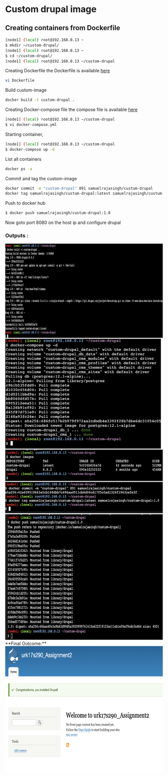 # Custom drupal image
## Creating containers from Dockerfile

```bash
[node1] (local) root@192.168.0.13 ~
$ mkdir ~/custom-drupal/
[node1] (local) root@192.168.0.13 ~
$ cd ~/custom-drupal/
[node1] (local) root@192.168.0.13 ~/custom-drupal
```
Creating Dockerfile
the Dockerfile is available [here](./drupal-container/Dockerfile)

```bash
vi Dockerfile
```
Build custom-image

```bash
docker build -t custom-drupal .
```
Creating Docker-compose file
the compose file is available [here](./drupal-container/docker-compose.yaml)
```bash
[node1] (local) root@192.168.0.13 ~/custom-drupal
$ vi docker-compose.yml
```
Starting container,
```bash
[node1] (local) root@192.168.0.13 ~/custom-drupal
$ docker-compose up -d
```
List all containers
```bash
docker ps -a
```
Commit and tag the custom-image
```bash
docker commit -m "custom-drupal" 891 samuelrajasingh/custum-drupal
docker tag samuelrajasingh/custum-drupal:latest samuelrajasingh/custum-drupal:1.0
```
Push to docker hub
```bash
$ docker push samuelrajasingh/custum-drupal:1.0
```

Now goto port 8080 on the host ip and configure drupal
### Outputs :
<img src="./outputs/i1.png" height="300px">
<img src="./outputs/i2.png" height="350px">
<img src="./outputs/i3.png" height="100px">

<img src="./outputs/i4.png" height="100px">
<img src="./outputs/i5.png" height="400px">
**Final Outcome:**
<img src="./outputs/i6.png" height="400px">
